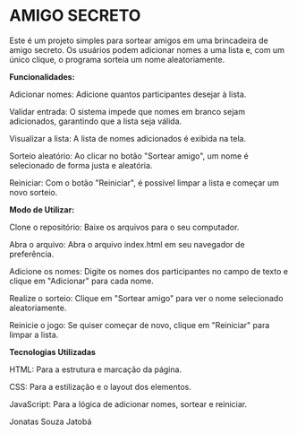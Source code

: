 # AMIGO SECRETO

Este é um projeto simples para sortear amigos em uma brincadeira de amigo secreto. Os usuários podem adicionar nomes a uma lista e, com um único clique, o programa sorteia um nome aleatoriamente.

**Funcionalidades:**

Adicionar nomes: Adicione quantos participantes desejar à lista.

Validar entrada: O sistema impede que nomes em branco sejam adicionados, garantindo que a lista seja válida.

Visualizar a lista: A lista de nomes adicionados é exibida na tela.

Sorteio aleatório: Ao clicar no botão "Sortear amigo", um nome é selecionado de forma justa e aleatória.

Reiniciar: Com o botão "Reiniciar", é possível limpar a lista e começar um novo sorteio.

**Modo de Utilizar:**

Clone o repositório: Baixe os arquivos para o seu computador.

Abra o arquivo: Abra o arquivo index.html em seu navegador de preferência.

Adicione os nomes: Digite os nomes dos participantes no campo de texto e clique em "Adicionar" para cada nome.

Realize o sorteio: Clique em "Sortear amigo" para ver o nome selecionado aleatoriamente.

Reinicie o jogo: Se quiser começar de novo, clique em "Reiniciar" para limpar a lista.

**Tecnologias Utilizadas**

HTML: Para a estrutura e marcação da página.

CSS: Para a estilização e o layout dos elementos.

JavaScript: Para a lógica de adicionar nomes, sortear e reiniciar.



Jonatas Souza Jatobá
